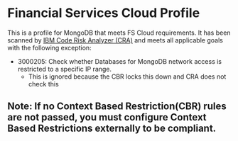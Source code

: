 # Financial Services Cloud Profile

This is a profile for MongoDB that meets FS Cloud requirements.
It has been scanned by [IBM Code Risk Analyzer (CRA)](https://cloud.ibm.com/docs/code-risk-analyzer-cli-plugin?topic=code-risk-analyzer-cli-plugin-cra-cli-plugin#terraform-command) and meets all applicable goals with the following exception:
- 3000205: Check whether Databases for MongoDB network access is restricted to a specific IP range.
    - This is ignored because the CBR locks this down and CRA does not check this

## Note: If no Context Based Restriction(CBR) rules are not passed, you must configure Context Based Restrictions externally to be compliant.
